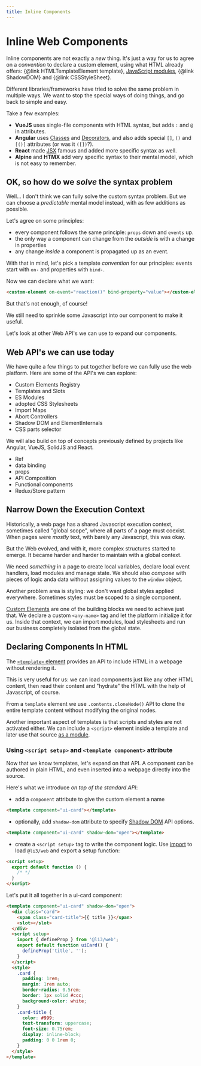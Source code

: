 ```yaml
---
title: Inline Components
---
```


# Inline Web Components

Inline components are not exactly a _new_ thing.
It's just a way for us to agree on a _convention_ to declare a custom element, using what HTML already offers: {@link HTMLTemplateElement template}, [JavaScript modules](https://developer.mozilla.org/en-US/docs/Web/JavaScript/Guide/Modules), {@link ShadowDOM} and {@link CSSStyleSheet}.

Different libraries/frameworks have tried to solve the same problem in multiple ways. We want to stop the special ways of doing things, and go back to simple and easy.

Take a few examples:

- **VueJS** uses single-file components with HTML syntax, but adds `:` and `@` in attributes.
- **Angular** uses [Classes](https://developer.mozilla.org/en-US/docs/Web/JavaScript/Reference/Classes) and [Decorators](https://www.typescriptlang.org/docs/handbook/decorators.html), and also adds special `[]`, `()` and `[()]` attributes (or was it `([])`?).
- **React** made [JSX](https://react.dev/learn/writing-markup-with-jsx) famous and added more specific syntax as well.
- **Alpine** and **HTMX** add very specific syntax to their mental model, which is not easy to remember.

## OK, so how do we _solve_ the syntax problem

Well... I don't think we can fully solve the custom syntax problem. But we can choose a _predictable_ mental model instead, with as few additions as possible.

Let's agree on some principles:

- every component follows the same principle: `props` down and `events` up.
- the only way a component can change from the _outside_ is with a change in properties
- any change _inside_ a component is propagated up as an event.

With that in mind, let's pick a template _convention_ for our principles: events start with `on-` and properties with `bind-`.

Now we can declare what we want:

```html
<custom-element on-event="reaction()" bind-property="value"></custom-element>
```

But that's not enough, of course!

We still need to sprinkle some Javascript into our component to make it useful.

Let's look at other Web API's we can use to expand our components.

## Web API's we can use today

We have quite a few things to put together before we can fully use the web platform. Here are some of the API's we can explore:

- Custom Elements Registry
- Templates and Slots
- ES Modules
- adopted CSS Stylesheets
- Import Maps
- Abort Controllers
- Shadow DOM and ElementInternals
- CSS parts selector

We will also build on top of concepts previously defined by projects like Angular, VueJS, SolidJS and React.

- Ref
- data binding
- props
- API Composition
- Functional components
- Redux/Store pattern

## Narrow Down the Execution Context

Historically, a web page has a shared Javascript execution context, sometimes called "global scope", where all parts of a page must coexist. When pages were _mostly_ text, with barely any Javascript, this was okay.

But the Web evolved, and with it, more complex structures started to emerge.
It became harder and harder to maintain with a global context.

We need _something_ in a page to create local variables, declare local event handlers, load modules and manage state.
We should also _compose_ with pieces of logic anda data without assigning values to the `window` object.

Another problem area is styling: we don't want global styles applied everywhere. Sometimes styles must be scoped to a single component.

[Custom Elements](https://developer.mozilla.org/en-US/docs/Web/API/Web_components) are one of the building blocks we need to achieve just that.
We declare a custom `<any-name>` tag and let the platform initialize it for us. Inside that context, we can import modules, load stylesheets and run our business completely isolated from the global state.

## Declaring Components In HTML

The [`<template>` element](https://developer.mozilla.org/en-US/docs/Web/HTML/Element/template) provides an API to include HTML in a webpage without rendering it.

This is very useful for us: we can load components just like any other HTML content, then read their content and "hydrate" the HTML with the help of Javascript, of course.

From a `template` element we use `.contents.cloneNode()` API to clone the entire template content without modifying the original nodes.

Another important aspect of templates is that scripts and styles are not activated either. We can include a `<script>` element inside a template and later use that source [as a module](https://developer.mozilla.org/en-US/docs/Web/JavaScript/Guide/Modules).

### Using `<script setup>` and `<template component>` attribute

Now that we know templates, let's expand on that API. A component can be authored in plain HTML, and even inserted into a webpage directly into the source.

Here's what we introduce _on top of the standard API_:

- add a `component` attribute to give the custom element a name

```html
<template component="ui-card"></template>
```

- optionally, add `shadow-dom` attribute to specify [Shadow DOM](https://developer.mozilla.org/en-US/docs/Web/API/Web_components/Using_shadow_DOM) API options.

```html
<template component="ui-card" shadow-dom="open"></template>
```

- create a `<script setup>` tag to write the component logic.
  Use [import](https://developer.mozilla.org/en-US/docs/Web/JavaScript/Guide/Modules#importing_features_into_your_script) to load `@li3/web` and export a setup function:

```html
<script setup>
  export default function () {
    /* */
  }
</script>
```

Let's put it all together in a ui-card component:

```html
<template component="ui-card" shadow-dom="open">
  <div class="card">
    <span class="card-title">{{ title }}</span>
    <slot></slot>
  </div>
  <script setup>
    import { defineProp } from '@li3/web';
    export default function uiCard() {
      defineProp('title', '');
    }
  </script>
  <style>
    .card {
      padding: 1rem;
      margin: 1rem auto;
      border-radius: 0.5rem;
      border: 1px solid #ccc;
      background-color: white;
    }
    .card-title {
      color: #999;
      text-transform: uppercase;
      font-size: 0.75rem;
      display: inline-block;
      padding: 0 0 1rem 0;
    }
  </style>
</template>
```

